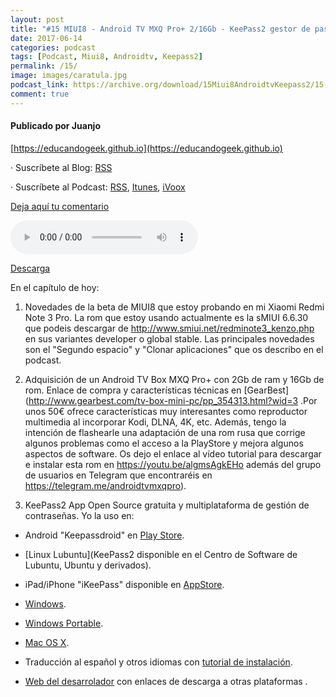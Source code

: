 ```yaml
---
layout: post
title: "#15 MIUI8 - Android TV MXQ Pro+ 2/16Gb - KeePass2 gestor de passwords"
date: 2017-06-14
categories: podcast
tags: [Podcast, Miui8, Androidtv, Keepass2]
permalink: /15/
image: images/caratula.jpg
podcast_link: https://archive.org/download/15Miui8AndroidtvKeepass2/15-miui8-androidtv-keepass2.mp3
comment: true
---
```


#### Publicado por Juanjo

[https://educandogeek.github.io](https://educandogeek.github.io)

· Suscríbete al Blog: [RSS](http://feeds.feedburner.com/educandogeekblog)

· Suscríbete al Podcast: [RSS](http://feeds.feedburner.com/educandogeek), [Itunes](https://itunes.apple.com/es/podcast/educando-geek/id1110060146?mt=2), [iVoox](https://www.ivoox.com/podcast-educando-geek_sq_f1289274_1.html)

[Deja aquí tu comentario](https://educandogeek.github.io/15/)

<audio controls>
  <source src="{{ page.podcast_link }}" type="audio/mp3">
</audio>


[Descarga][Mp3]


En el capítulo de hoy:

1. Novedades de la beta de MIUI8 que estoy probando en mi Xiaomi Redmi Note 3 Pro. La rom que estoy usando actualmente es la sMIUI 6.6.30 que podeis descargar de http://www.smiui.net/redminote3_kenzo.php en sus variantes developer o global stable. Las principales novedades son el "Segundo espacio" y "Clonar aplicaciones" que os describo en el podcast.

2. Adquisición de un Android TV Box MXQ Pro+ con 2Gb de ram y 16Gb de rom. Enlace de compra y características técnicas en [GearBest](http://www.gearbest.com/tv-box-mini-pc/pp_354313.html?wid=3 .Por unos 50€ ofrece características muy interesantes como reproductor multimedia al incorporar Kodi, DLNA, 4K, etc. Además, tengo la intención de flashearle una adaptación de una rom rusa que corrige algunos problemas como el acceso a la PlayStore y mejora algunos aspectos de software. Os dejo el enlace al vídeo tutorial para descargar e instalar esta rom en https://youtu.be/algmsAgkEHo además del grupo de usuarios en Telegram que encontraréis en https://telegram.me/androidtvmxqpro).

3. KeePass2 App Open Source gratuita y multiplataforma de gestión de contraseñas. Yo la uso en:

- Android "Keepassdroid" en [Play Store](https://play.google.com/store/apps/details?id=com.android.keepass).

- [Linux Lubuntu](KeePass2 disponible en el Centro de Software de Lubuntu, Ubuntu y derivados).

- iPad/iPhone "iKeePass" disponible en [AppStore](https://itunes.apple.com/es/app/ikeepass/id299697688?mt=8).

- [Windows](http://sourceforge.net/projects/keepass/files/KeePass%202.x/2.34/KeePass-2.34-Setup.exe/download?accel_key=77%3A1469285900%3Ahttp%253A//keepass.info/download.html%3Adcbbda8a%24ac6f3c333e0a9050ab402f2bc09dfabdc8b59ae5&click_id=e53e0766-50e5-11e6-ac85-0200ac1d1d1a-2&source=accel).

- [Windows Portable](http://sourceforge.net/projects/keepass/files/KeePass%202.x/2.34/KeePass-2.34.zip/download?accel_key=77%3A1469285900%3Ahttp%253A//keepass.info/download.html%3Adcbbda8a%24ac6f3c333e0a9050ab402f2bc09dfabdc8b59ae5&click_id=e53e0766-50e5-11e6-ac85-0200ac1d1d1a-3&source=accel).

- [Mac OS X](http://keepass.info/%0D/download/p_macosx/index.html).

- Traducción al español y otros idiomas con [tutorial de instalación](http://keepass.info/translations.html).

- [Web del desarrolador](http://keepass.info/download.html) con enlaces de descarga a otras plataformas .


[Mp3]: https://archive.org/download/15Miui8AndroidtvKeepass2/15-miui8-androidtv-keepass2.mp3
